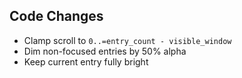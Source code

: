 ## Code Changes

- Clamp scroll to `0..=entry_count - visible_window`
- Dim non-focused entries by 50% alpha
- Keep current entry fully bright
